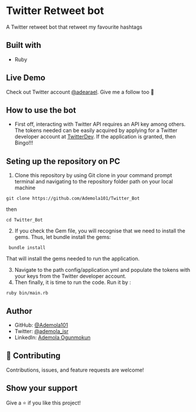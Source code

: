# Twitter Retweet bot

A Twitter retweet bot that retweet my favourite hashtags

## Built with

- Ruby

## Live Demo

Check out Twitter account [@adearael](https://www.twitter.com/@adearael). Give me a follow too :metal:

## How to use the bot

- First off, interacting with Twitter API requires an API key among others. The tokens needed can be easily acquired by applying for a Twitter developer account at [TwitterDev](https://developer.twitter.com). If the application is granted, then Bingo!!!

## Seting up the repository on  PC

1. Clone this repository by using Git clone in your command prompt terminal and navigating to the repository folder path on your local machine

 ``` code
 git clone https://github.com/Ademola101/Twitter_Bot
 ```

 then

 ``` code
 cd Twitter_Bot
 ```

2. If you check the Gem file, you will recognise that we need to install the gems. Thus, let bundle install the gems:
  
``` code
 bundle install
```

That will install the gems needed to run the application.

3. Navigate to the path config/application.yml and populate the tokens with your keys from the Twitter developer account.
4. Then finally, it is time to run the code. Run it by :

```  code
ruby bin/main.rb
```

## Author

- GitHub: [@Ademola101](https://github.com/Ademola101)
- Twitter: [@ademola_isr](https://twitter.com/ademola_isr)
- LinkedIn: [Ademola Ogunmokun](https://linkedin.com/in/ademola-ogunmokun-492575203)

## 🤝 Contributing

Contributions, issues, and feature requests are welcome!

## Show your support

Give a ⭐️ if you like this project!
